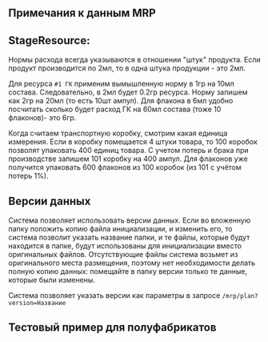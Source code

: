 ## Примечания к данным MRP

## StageResource:

Нормы расхода всегда указываются в отношении "штук" продукта. Если продукт производится по
2мл, то в одна штука продукции - это 2мл.

Для ресурса `#1 ГК` применим вымышленную норму в 1гр на 10мл состава. Следовательно, в 2мл будет 0.2гр ресурса. 
Норму запишем как 2гр на 20мл (то есть 10шт ампул). Для флакона в 6мл удобно посчитать сколько будет расход 
ГК на 60мл состава (тоже 10 флаконов)- это 6гр.

Когда считаем транспортную коробку, смотрим какая единица измерения. Если в коробку
помещается 4 штуки товара, то 100 коробок позволят упаковать 400 единиц товара. С учетом 
потерь и брака при производстве запишем 101 коробку на 400 ампул. Для флаконов уже получится 
упаковать 600 флаконов из 100 коробок (из 101 с учётом потерь 1%).

## Версии данных

Система позволяет использовать версии данных. Если во вложенную папку положить копию файла инициализации, 
и изменить его, то система позволит указать название папки, и те файлы, которые будут находится в папке,
будут использованы для инициализации вместо оригинальных файлов. Отсутствующие файлы система возьмет из 
оригинального места размещения, поэтому нет необходимости делать полную копию данных: помещайте в папку
версии только те данные, которые были изменены.

Система позволяет указать версии как параметры в запросе `/mrp/plan?version=Название`

## Тестовый пример для полуфабрикатов



